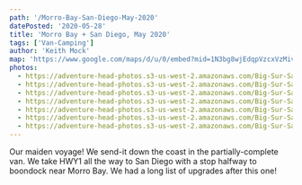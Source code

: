 ```yaml
---
path: '/Morro-Bay-San-Diego-May-2020'
datePosted: '2020-05-28'
title: 'Morro Bay + San Diego, May 2020'
tags: ['Van-Camping']
author: 'Keith Mock'
map: 'https://www.google.com/maps/d/u/0/embed?mid=1N3bg8wjEdqpVzcxVzMivXutq87tzxGF0'
photos:
  - https://adventure-head-photos.s3-us-west-2.amazonaws.com/Big-Sur-San-Diego-May-2020/IMG_4802.jpeg
  - https://adventure-head-photos.s3-us-west-2.amazonaws.com/Big-Sur-San-Diego-May-2020/IMG_4795.jpeg
  - https://adventure-head-photos.s3-us-west-2.amazonaws.com/Big-Sur-San-Diego-May-2020/IMG_4796.jpeg
  - https://adventure-head-photos.s3-us-west-2.amazonaws.com/Big-Sur-San-Diego-May-2020/IMG_4803.jpeg
  - https://adventure-head-photos.s3-us-west-2.amazonaws.com/Big-Sur-San-Diego-May-2020/IMG_4806.jpeg
  - https://adventure-head-photos.s3-us-west-2.amazonaws.com/Big-Sur-San-Diego-May-2020/IMG_4807.jpeg
  - https://adventure-head-photos.s3-us-west-2.amazonaws.com/Big-Sur-San-Diego-May-2020/IMG_4818.jpeg
---
```


Our maiden voyage! We send-it down the coast in the partially-complete van. We take HWY1 all the way to San Diego with a stop halfway to boondock near Morro Bay. We had a long list of upgrades after this one!
